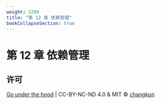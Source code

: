 ```yaml
---
weight: 3200
title: "第 12 章 依赖管理"
bookCollapseSection: true
---
```


# 第 12 章 依赖管理

<!-- - [12.1 依赖管理的难点](./challenges.md) -->
<!-- - [12.2 语义化版本管理](./semantics.md) -->
<!-- - [12.3 最小版本选择算法](./minimum.md) -->
<!-- - [12.4 vgo 与 dep 之争](./fight.md) -->

## 许可

[Go under the hood](https://github.com/changkun/go-under-the-hood) | CC-BY-NC-ND 4.0 & MIT &copy; [changkun](https://changkun.de)